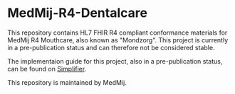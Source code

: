 # MedMij-R4-Dentalcare
This repository contains HL7 FHIR R4 compliant conformance materials for MedMij R4 Mouthcare, also known as "Mondzorg". This project is currently in a pre-publication status and can therefore not be considered stable.

The implementaion guide for this project, also in a pre-publication status, can be found on [Simplifier](https://simplifier.net/guide/medmij-implementation-guide-mouthcare).

This repository is maintained by MedMij.
